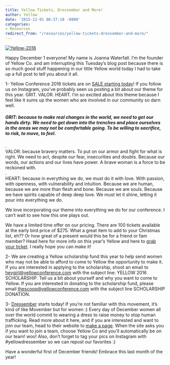 ```yaml
---
title: Yellow Tickets, Dressember and More!
author: Yellow
date: '2015-12-01 06:37:18 -0800'
categories:
- Resources
redirect_from: "/resources/yellow-tickets-dressember-and-more/"
---
```


[![Yellow-2016](https://yellow-blog-images.imgix.net/2015/12/Yellow-2016.jpg)](https://yellow-blog-images.imgix.net/2015/12/Yellow-2016.jpg)

Happy December 1 everyone! My name is Joanna Waterfall. I’m the founder of Yellow Co. and am interrupting this Tuesday’s blog post because there is so much good stuff happening in our little Yellow world today I had to take up a full post to tell you about it all.

1- Yellow Conference 2016 tickets are on [SALE starting today](https://www.universe.com/events/yellow-conference-2016-tickets-los-angeles-F2Q869)! If you follow us on Instagram, you’ve probably seen us posting a bit about our theme for this year. GRIT. VALOR. HEART. I’m so excited about this theme because I feel like it sums up the women who are involved in our community so darn well.

##### GRIT: because to make real changes in the world, we need to get our hands dirty. We need to get down into the trenches and place ourselves in the areas we may not be comfortable going. To be willing to sacrifice, to risk, to move, to feel.  
.  
VALOR: because bravery matters. To put on our armor and fight for what is right. We need to act, despite our fear, insecurities and doubts. Because our words, our actions and our lives have power. A brave woman is a force to be reckoned with.  
.  
HEART: because in everything we do, we must do it with love. With passion, with openness, with vulnerability and intuition. Because we are human, because we are more than flesh and bone. Because we are souls. Because we have spirits capable of deep deep love. We must let it shine, letting it pour into everything we do.

We love incorporating our theme into everything we do for our conference. I can’t wait to see how this one plays out.

We have a limited time offer on our pricing. There are 100 tickets available at the early bird price of $275\. What a great item to add to your Christmas list, eh?? Or how great of a present would this be for a friend or fam member? Head here for more info on this year’s Yellow and here to [grab your ticket](https://www.universe.com/events/yellow-conference-2016-tickets-los-angeles-F2Q869). I really hope you can make it!

2- We are creating a Yellow scholarship fund this year to help send women who may not be able to afford to come to Yellow the opportunity to make it. If you are interested in applying to the scholarship, shoot an email to heygirl@yellowconference.com with the subject line: YELLOW 2016 SCHOLARSHIP. Tell us a bit about yourself and why you want to come to Yellow. If you are interested in donating to the scholarship fund, please email thescoop@yellowconference.com with the subject line SCHOLARSHIP DONATION.

3- [Dressember](http://www.dressember.org/) starts today! If you’re not familiar with this movement, it’s kind of like Movember but for women :) Every day of December women all over the world commit to wearing a dress to raise money to stop human trafficking. Read more about it here, and if you are interested and want to join our team, head to their website to [make a page](https://support.dressemberfoundation.org/events/dressember-2015/e59394). When the site asks you if you want to join a team, choose Yellow Co and you’ll automatically be on our team! woo! Also, don’t forget to tag your pics on Instagram with #yellowdressember so we can repost our favorites :)

Have a wonderful first of December friends! Embrace this last month of the year!
